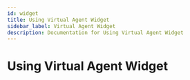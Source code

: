 ```yaml
---
id: widget
title: Using Virtual Agent Widget
sidebar_label: Virtual Agent Widget
description: Documentation for Using Virtual Agent Widget
---
```


# Using Virtual Agent Widget
